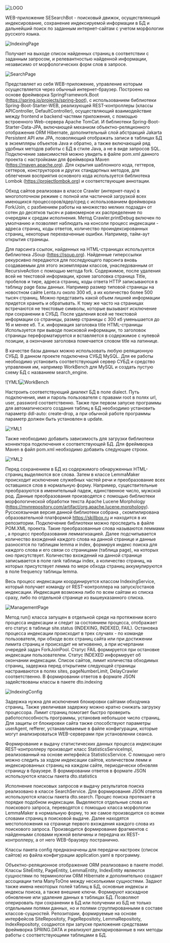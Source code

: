 



![LOGO](https://user-images.githubusercontent.com/122222024/211359036-5e1c49d0-ebca-48c5-a95b-a74f7064678f.png)




WEB-приложение SESearchBot - поисковый движок, осуществляющий индексирование, сохранение индексируемой информации в БД и дальнейший поиск по заданным интернет-сайтам с учетом морфологии русского языка.

![IndexingPage](https://user-images.githubusercontent.com/122222024/211211135-960bca9b-03ac-4314-ad99-938928d5e19e.png)

Получает на выходе список найденных страниц в соответствии с заданным запросом,  и релевантностью найденной информации, независимо от морфологических форм слов в запросе.

![SearchPage](https://user-images.githubusercontent.com/122222024/211304586-e95688f0-702b-449c-8837-8aeeffa2bd8a.png)

Представляет из себя  WEB-приложение, управление которым осуществляется через обычный интернет-браузер.
Построено на основе фреймворка  SpringFramework.Boot (https://spring.io/projects/spring-boot), с использованием библиотеки Spring-Boot-Starter-WEB, реализующей REST-контроллеры (классы APIController, DefaultController), осуществляющий взаимодействие между frontend и backend частями приложения, с помощью встроенного Web-сервера Apache TomCat. И библиотеки Spring-Boot-Starter-Data-JPA, включающей механизм объектно-реляционного отображения ORM Hibernate, дополнительный слой абстракций Jakarta Persistent API или JPA, позволяющий отображать записи в таблицах БД в экземпляры объектов Java и обратно, а также включающий ряд удобных методов работы с БД в стиле Java, а не в виде запросов SQL. Подключение зависимостей можно увидеть в файле pom.xml данного проекта с настройками для фреймворка Maven (https://maven.apache.org).
Для скрытия шаблонного кода, геттеров, сеттеров, конструкторов и других стандартных методов, для облегчения восприятия основного кода используется библиотека Lombok (https://projectlombok.org) и соответствующие аннотации.

Обход сайтов реализован в классе Crawler (интернет-паук) в многопоточном режиме c полной или частичной загрузкой всех имеющихся процессоров/ядер/сред с использованием фреймворка Fork/Join, с разбиением работы на множество мелких подзадач от сотен до десятков тысяч и равномерное их распределение по очередям к средам исполнения. Метод Crawler.printDebug включен по умолчанию и позволяет наблюдать на консоли процесс индексации - адреса страниц, коды ответов, количество проиндексированных страниц, некоторые перехваченные ошибки. Например, тайм-аут открытия страницы.

Для парсинга ссылок, найденных на HTML-страницах используется библиотека JSoup (https://jsoup.org). Найденные гиперссылки рекурсивно передаются для последующего парсинга вновь создаваемым для этого экземплярам классов, унаследованным от RecursiveAction с помощью метода fork. Содержимое, после удаления всей не текстовой информации, кроме заголовка страницs Title, пробелов и тире, адреса страниц, коды ответа HTTP записываются в таблицу page базы данных. Например размер типовой страницы на новостном сайте Lenta.ru около 300 кб, а их количество более 500 тысяч страниц. Можно представить какой объем лишней информации придется хранить и обратывать. К тому же часто на страницах встречаются не текстовые символы, которые вызывают исключение при сохранении в СУБД. После удаления всей не текстовой информации со страницы, размер страницы с 300 кб уменьшается до 16 и менее кб. Т.к. информация заголовка title HTML-страницы Используется при выводе поисковой информации, то заголовок страницы переформатируется и вставляется в содержимое с нулевой позиции, а окончание заголовка помечается словом title на латинице.  

В качестве базы данных можно использовать любую реляционную СУБД. В данном проекте подключена СУБД MySQL.  Для ее работы необходимо установить соответствующий сервер СУБД и средство управления им, например WorkBench для MySQL и создать пустую схему БД с названием search_engine.

![YML1![WorkBench](https://user-images.githubusercontent.com/122222024/211324980-f9eb4918-3d29-4b72-811b-2705bb246778.png)

Настроить соответствующий диалект БД в поле dialect. Путь подключения, имя и пароль пользователя с правами root в полях url, user, password соответственно. Также при первом запуске программы для автоматического создания таблиц в БД необходимо установить параметр     ddl-auto: create-drop, а при обычной работе программы параметр должен быть установлен в update. 

![YML1](https://user-images.githubusercontent.com/122222024/211325389-515dd0d3-d428-45c0-bc0d-d4dce80cdfbf.png)

Также необходимо добавить зависимость для загрузки библиотеки коннектора подключения к соответствующей БД. Для фреймворка Maven в файл pom.xml необходимо добавить следующие строки.

![YML2](https://user-images.githubusercontent.com/122222024/211324548-ef09316c-2c1d-4918-9a4f-77805a6541cf.png)

Перед сохранением в БД из содержимого обнаруженных HTML-страниц выделяются все слова. Затем в классе LemmaMaker происходит исключение служебных частей речи и преобразование всех оставшихся слов в нормальную форму. Например, существительные преобразуются в именительный падеж, единственное число, мужской род. Данные преобразования производятся с помощью библиотеки морфологической обработки текста Apache Lucene Morphology (https://mvnrepository.com/artifact/org.apache.lucene.morphology). Русскоязычная версия данной библиотеки собрана , скомпилирована образовательной платформой https://skillbox.ru и находится в их репозитории. Подключение  библиотеки можно проследить в файле POM.XML проекта. Такие преобразованные слова называются леммами , а процесс преобразования лемматизацией. Далее подсчитывается количество вхождений каждого слова на данной странице и данные разносятся по таблицам lemma и index, формируя индекс поиска для каждого слова и его связи со страницами (таблица page), на которых оно присутствует. Количество вхождений на данной странице записывается в поле rank таблицы index, а количество страниц, на которых присутствует лемма по мере обхода страниц аккумулируются  в поле frequency таблицы lemma.

Весь процесс индексации координируется классом IndexingService, который получает команду от REST-контроллера на запуск/останов индексации. Индексация возможна либо по всем сайтам из списка сразу, либо по отдельной странице из вышеуказанного списка.

![ManagementPage](https://user-images.githubusercontent.com/122222024/211343066-724a22df-a6cd-47bd-bf2e-5ccc7ed9dc26.png)

Метод run() класса запущен в отдельной среде на протяжении всего процесса индексации и следит за состоянием процесса, отображает его статус в таблице site.status (INDEXING, INDEXED, FAIL). Остановка процесса индексации происходит в трех случаях - по команде пользователя, при обходе всех страниц сайта или при достижении лимита страниц и происходит не мгновенно, а при исчерпании очередей задач ForkJoinPool. Статус FAIL формируется при остановке индексации пользователем. Статус INDEXED информирует об окончании индексации. Список сайтов, лимит количества обходимых страниц, задержка перед открытием следующей страницы настраиваются в полях sites, pageNumberLimit, DelayCrawler соответственно. В формировании ответов в формате JSON задействованы классы в пакете dto.indexing

![IndexingConfig](https://user-images.githubusercontent.com/122222024/211338969-f0ddc7ba-00a5-4b72-89aa-74152c90a587.png)

Задержка нужна для исключения блокировки сайтами обходчика страниц. Также увеличивая задержку можно кратно снижать загрузку процессора. Лимит страниц помогает быстро проверить работоспособность программы, установив небольшое число страниц. 
Для защиты от блокировки сайта также способствуют параметры userAgent, refferer, устанавливаемые в файле конфигурации, которые могут анализироваться WEB-серверами при установлении сеанса.

Формирование и выдачу статистических данных процесса индексации REST-контроллеру производит класс StatisticsServiceImpl, реализованный на основе интерфейса StatisticsService. С помощью него можно следить за ходом индексации сайтов, количеством лемм и индексированных страниц на каждом сайте, периодически обновляя страницу в браузере. В формировании ответов в формате JSON используются классы пакета dto.statistics

Исполнение поисковых запросов и выдачу результатов поиска реализовано в классе SearchService. Для формирования JSON ответов используются классы пакета dto.search. Процес поиска протекает в порядке подобном индексации. Выделяются отдельные слова из поискового запроса, переводятся с помощью класса морфологии LemmaMaker в нормальную форму, то же самое производится со всеми словами страниц в поисковой выдаче. Далее находятся местоположения на странице первого вхождения каждого слова из поискового запроса. Производится формирование фрагментов с найденными словами нужной величины и передача их REST-контроллеру, а от него WEB-браузеру постранично.

Классы пакета config предназначены для передачи настроек (список сайтов) из файла конфигурации application.yaml в программу.

Объектно-реляционное отображение ORM реализовано в пакете model. Классы SiteEntity, PageEntity, LemmaEntity, IndexEntity являются сущностями по терминологии ORM Hibernate и дополнительно создают ассоциации типа ManyToOne между несколькими сущностями. Задают также имена некоторых полей таблиц в БД, основные индексы и индексы поиска, а также внешние ключи. Формируют каскадное обновление или удаление данных в таблицах БД. Позволяют оперировать при сохранении в БД или получении из БД не только отдельными полями данных, но и полями сгруппированными в составе классов-сущностей. 
Репозитории, формируемые на основе интерфейсов SiteRepositoty, PageRepositoty, LemmaRepositoty, IndexRepositoty, создаются при запуске приложения средствами фреймворка SPRING.DATA и реализуют декларированные в них  методы работы с соответствующими таблицами в БД.





